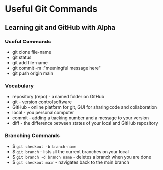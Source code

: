 # Useful Git Commands

## Learning git and GitHub with Alpha

### Useful Commands

- git clone file-name
- git status
- git add file-name
- git commit -m :"meaningful message here"
- git push origin main

### Vocabulary

- repository (repo) - a named folder on GitHub
- git - version control software
- GitHub - online platform for git, GUI for sharing code and collaboration
- local - you personal computer
- commit - adding a tracking number and a message to your version
- diff - the difference between states of your local and GitHub repository

### Branching Commands
- $ `git checkout -b branch-name`
- $ `git branch` - lists all the current branches on your local
- $ `git branch -d branch name` - deletes a branch when you are done
- $ `git checkout main` - navigates back to the main branch